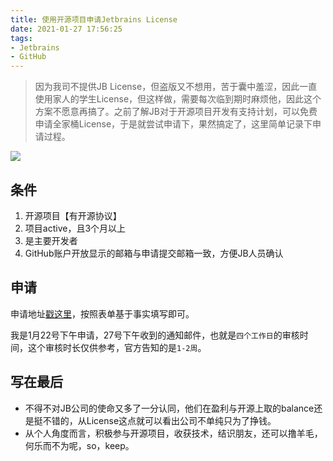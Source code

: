 ```yaml
---
title: 使用开源项目申请Jetbrains License
date: 2021-01-27 17:56:25
tags:
- Jetbrains
- GitHub
---
```


> 因为我司不提供JB License，但盗版又不想用，苦于囊中羞涩，因此一直使用家人的学生License，但这样做，需要每次临到期时麻烦他，因此这个方案不愿意再搞了。之前了解JB对于开源项目开发有支持计划，可以免费申请全家桶License，于是就尝试申请下，果然搞定了，这里简单记录下申请过程。

![](https://static.1991421.cn/2021/2021-01-27-180823.jpeg)

## 条件

1. 开源项目【有开源协议】
2. 项目active，且3个月以上
3. 是主要开发者
4. GitHub账户开放显示的邮箱与申请提交邮箱一致，方便JB人员确认

## 申请

申请地址[戳这里](https://www.jetbrains.com/shop/eform/opensource?product=ALL)，按照表单基于事实填写即可。

我是1月22号下午申请，27号下午收到的通知邮件，也就是`四个工作日`的审核时间，这个审核时长仅供参考，官方告知的是`1-2周`。


## 写在最后
- 不得不对JB公司的使命又多了一分认同，他们在盈利与开源上取的balance还是挺不错的，从License这点就可以看出公司不单纯只为了挣钱。
- 从个人角度而言，积极参与开源项目，收获技术，结识朋友，还可以撸羊毛，何乐而不为呢，so，keep。
